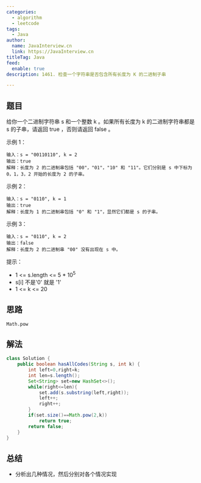 ```yaml
---
categories:
  - algorithm
  - leetcode
tags:
  - Java
author: 
  name: JavaInterview.cn
  link: https://JavaInterview.cn
titleTag: Java
feed:
  enable: true
description: 1461. 检查一个字符串是否包含所有长度为 K 的二进制子串

---
```


## 题目
给你一个二进制字符串 s 和一个整数 k 。如果所有长度为 k 的二进制字符串都是 s 的子串，请返回 true ，否则请返回 false 。



示例 1：

    输入：s = "00110110", k = 2
    输出：true
    解释：长度为 2 的二进制串包括 "00"，"01"，"10" 和 "11"。它们分别是 s 中下标为 0，1，3，2 开始的长度为 2 的子串。
示例 2：

    输入：s = "0110", k = 1
    输出：true
    解释：长度为 1 的二进制串包括 "0" 和 "1"，显然它们都是 s 的子串。
示例 3：

    输入：s = "0110", k = 2
    输出：false
    解释：长度为 2 的二进制串 "00" 没有出现在 s 中。


提示：

* 1 <= s.length <= 5 * 10<sup>5</sup>
* s[i] 不是'0' 就是 '1'
* 1 <= k <= 20


## 思路

    Math.pow

## 解法
```java
class Solution {
    public boolean hasAllCodes(String s, int k) {
        int left=0,right=k;
        int len=s.length();
        Set<String> set=new HashSet<>();
        while(right<=len){
            set.add(s.substring(left,right));
            left++;
            right++;
        }
        if(set.size()==Math.pow(2,k))
            return true;
        return false;
    }
}

```

## 总结

- 分析出几种情况，然后分别对各个情况实现 
